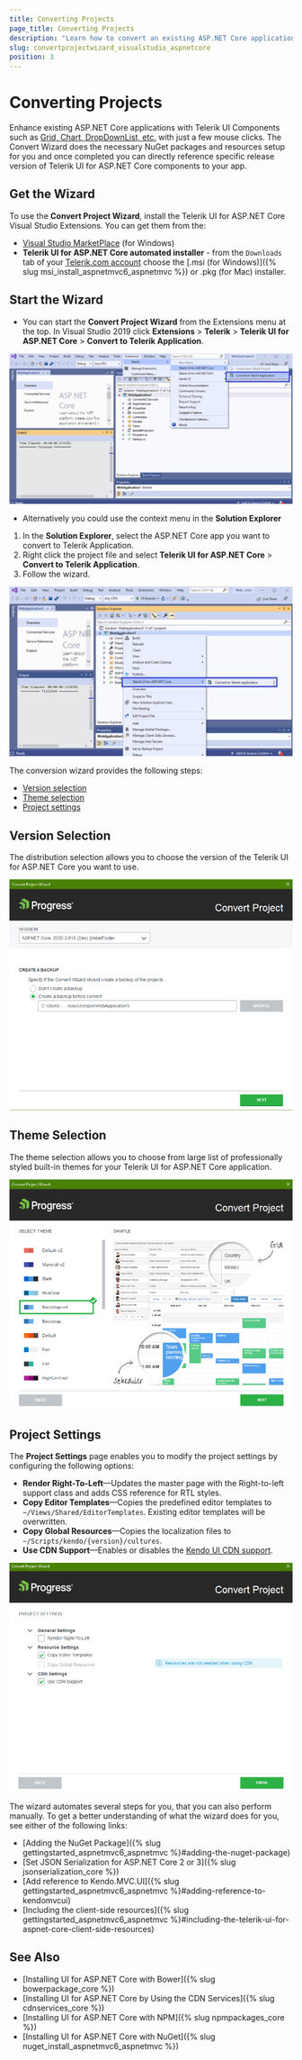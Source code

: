 ```yaml
---
title: Converting Projects
page_title: Converting Projects
description: "Learn how to convert an existing ASP.NET Core application to a Telerik UI for ASP.NET Core application."
slug: convertprojectwizard_visualstudio_aspnetcore
position: 3
---
```


# Converting Projects

Enhance existing ASP.NET Core applications with Telerik UI Components such as [Grid, Chart, DropDownList, etc.](https://demos.telerik.com/aspnet-core) with just a few mouse clicks. The Convert Wizard does the necessary NuGet packages and resources setup for you and once completed you can directly reference specific release version of Telerik UI for ASP.NET Core components to your app.

## Get the Wizard

To use the **Convert Project Wizard**, install the Telerik UI for ASP.NET Core Visual Studio Extensions. You can get them from the:

- [Visual Studio MarketPlace](https://marketplace.visualstudio.com/items?itemName=TelerikInc.TelerikASPNETCoreVSExtensions) (for Windows) 
- **Telerik UI for ASP.NET Core automated installer** - from the `Downloads` tab of your [Telerik.com account](https://www.telerik.com/account/product-download?product=UIASPCORE) choose the [.msi (for Windows)]({% slug msi_install_aspnetmvc6_aspnetmvc %}) or .pkg (for Mac) installer.

## Start the Wizard

- You can start the **Convert Project Wizard** from the Extensions menu at the top. In Visual Studio 2019 click **Extensions** > **Telerik** > **Telerik UI for ASP.NET Core** > **Convert to Telerik Application**.

![Convert Wizard in VS from Extensions](../../installation/vs-integration/images/select-wizard.png)

- Alternatively you could use the context menu in the **Solution Explorer**

1. In the **Solution Explorer**, select the ASP.NET Core app you want to convert to Telerik Application.
1. Right click the project file and select **Telerik UI for ASP.NET Core** > **Convert to Telerik Application**.
1. Follow the wizard.

![Convert Wizard in VS from context menu](../../installation/vs-integration/images/start-wizard-context.png)

The conversion wizard provides the following steps:  
- [Version selection](#distribution-selection)
- [Theme selection](#theme-selection)
- [Project settings](#project-settings)

## Version Selection

The distribution selection allows you to choose the version of the Telerik UI for ASP.NET Core you want to use.
	
![Version selection](../../installation/vs-integration/images/convert-wizard-version.png)

## Theme Selection

The theme selection allows you to choose from large list of professionally styled built-in themes for your Telerik UI for ASP.NET Core application.

![Theme selection](../../installation/vs-integration/images/theme-selection.png)

## Project Settings

The **Project Settings** page enables you to modify the project settings by configuring the following options:

- **Render Right-To-Left**&mdash;Updates the master page with the Right-to-left support class and adds CSS reference for RTL styles.
- **Copy Editor Templates**&mdash;Copies the predefined editor templates to `~/Views/Shared/EditorTemplates`. Existing editor templates will be overwritten.
- **Copy Global Resources**&mdash;Copies the localization files to `~/Scripts/kendo/{version}/cultures`.
- **Use CDN Support**&mdash;Enables or disables the [Kendo UI CDN support](https://docs.telerik.com/kendo-ui/intro/installation/cdn-service).

![Theme selection](../../installation/vs-integration/images/project-settings.png)

The wizard automates several steps for you, that you can also perform manually. To get a better understanding of what the wizard  does for you, see either of the following links:

- [Adding the NuGet Package]({% slug gettingstarted_aspnetmvc6_aspnetmvc %}#adding-the-nuget-package)
- [Set JSON Serialization for ASP.NET Core 2 or 3]({% slug jsonserialization_core %}) 
- [Add reference to Kendo.MVC.UI]({% slug gettingstarted_aspnetmvc6_aspnetmvc %}#adding-reference-to-kendomvcui)
- [Including the client-side resources]({% slug gettingstarted_aspnetmvc6_aspnetmvc %}#including-the-telerik-ui-for-aspnet-core-client-side-resources)

## See Also

* [Installing UI for ASP.NET Core with Bower]({% slug bowerpackage_core %})
* [Installing UI for ASP.NET Core by Using the CDN Services]({% slug cdnservices_core %})
* [Installing UI for ASP.NET Core with NPM]({% slug npmpackages_core %})
* [Installing UI for ASP.NET Core with NuGet]({% slug nuget_install_aspnetmvc6_aspnetmvc %})

